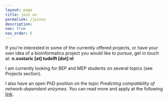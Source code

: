 ```yaml
---
layout: page
title: join us
permalink: /joinus
description: 
nav: true
nav_order: 6
---
```


If you're interested in some of the currently offered projects, or have your own idea of a bioinformatics project you would like to pursue, get in touch at: <b>n.sostaric [at] tudelft [dot] nl</b>

I am currently looking for BEP and MEP students on several topics (see Projects section).

I also have an open PhD position on the topic <i>Predicting compatibility of network-dependent enzymes</i>. You can read more and apply at the following <a href="https://www.tudelft.nl/over-tu-delft/werken-bij-tu-delft/vacatures/details/?nPostingId=5514&nPostingTargetId=16138&id=QEZFK026203F3VBQBLO6G68W9&LG=UK&languageSelect=UK&mask=external">link</a>.
